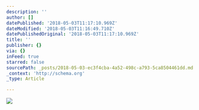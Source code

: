 ```yaml
---
description: ''
author: []
datePublished: '2018-05-03T11:17:10.969Z'
dateModified: '2018-05-03T11:16:49.710Z'
datePublishedOriginal: '2018-05-03T11:17:10.969Z'
title: ''
publisher: {}
via: {}
inFeed: true
starred: false
sourcePath: _posts/2018-05-03-ec3f4cba-4a52-498c-a793-5ca8504461dd.md
_context: 'http://schema.org'
_type: Article

---
```

![](https://the-grid-user-content.s3-us-west-2.amazonaws.com/78830039-83d4-4ac5-ad09-f3618c888e51.jpg)